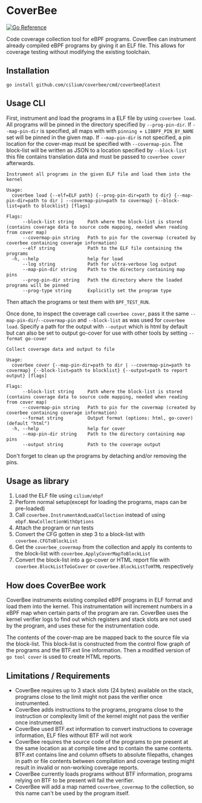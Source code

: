# CoverBee
[![Go Reference](https://pkg.go.dev/badge/github.com/cilium/coverbee.svg)](https://pkg.go.dev/github.com/cilium/coverbee)

Code coverage collection tool for eBPF programs. CoverBee can instrument already compiled eBPF programs by giving it
an ELF file. This allows for coverage testing without modifying the existing toolchain.

## Installation

`go install github.com/cilium/coverbee/cmd/coverbee@latest`

## Usage CLI

First, instrument and load the programs in a ELF file by using `coverbee load`. 
All programs will be pinned in the directory specified by `--prog-pin-dir`. 
If `--map-pin-dir` is specified, all maps with with `pinning = LIBBPF_PIN_BY_NAME` set will be pinned in the given map.
If `--map-pin-dir` is not specified, a pin location for the cover-map must be specified with `--covermap-pin`.
The block-list will be written as JSON to a location specified by `--block-list` this file contains translation data
and must be passed to `coverbee cover` afterwards.

```
Instrument all programs in the given ELF file and load them into the kernel

Usage:
  coverbee load {--elf=ELF path} {--prog-pin-dir=path to dir} {--map-pin-dir=path to dir | --covermap-pin=path to covermap} {--block-list=path to blocklist} [flags]

Flags:
      --block-list string     Path where the block-list is stored (contains coverage data to source code mapping, needed when reading from cover map)
      --covermap-pin string   Path to pin for the covermap (created by coverbee containing coverage information)
      --elf string            Path to the ELF file containing the programs
  -h, --help                  help for load
      --log string            Path for ultra-verbose log output
      --map-pin-dir string    Path to the directory containing map pins
      --prog-pin-dir string   Path the directory where the loaded programs will be pinned
      --prog-type string      Explicitly set the program type
```

Then attach the programs or test them with `BPF_TEST_RUN`.

Once done, to inspect the coverage call `coverbee cover`, pass it the same `--map-pin-dir`/`--covermap-pin` and 
`--block-list` as was used for `coverbee load`. Specify a path for the output with `--output` which is html by default
but can also be set to output go-cover for use with other tools by setting `--format go-cover`

```
Collect coverage data and output to file

Usage:
  coverbee cover {--map-pin-dir=path to dir | --covermap-pin=path to covermap} {--block-list=path to blocklist} {--output=path to report output} [flags]

Flags:
      --block-list string     Path where the block-list is stored (contains coverage data to source code mapping, needed when reading from cover map)
      --covermap-pin string   Path to pin for the covermap (created by coverbee containing coverage information)
      --format string         Output format (options: html, go-cover) (default "html")
  -h, --help                  help for cover
      --map-pin-dir string    Path to the directory containing map pins
      --output string         Path to the coverage output
```

Don't forget to clean up the programs by detaching and/or removing the pins.

## Usage as library

1. Load the ELF file using `cilium/ebpf`
2. Perform normal setup(except for loading the programs, maps can be pre-loaded)
3. Call `coverbee.InstrumentAndLoadCollection` instead of using `ebpf.NewCollectionWithOptions`
4. Attach the program or run tests
5. Convert the CFG gotten in step 3 to a block-list with `coverbee.CFGToBlockList`
6. Get the `coverbee_covermap` from the collection and apply its contents to the block-list 
   with `coverbee.ApplyCoverMapToBlockList`
7. Convert the block-list into a go-cover or HTML report file with `coverbee.BlockListToGoCover` or
   `coverbee.BlockListToHTML` respectively

## How does CoverBee work

CoverBee instruments existing compiled eBPF programs in ELF format and load them into the kernel. This instrumentation
will increment numbers in a eBPF map when certain parts of the program are ran. CoverBee uses the kernel verifier logs
to find out which registers and stack slots are not used by the program, and uses these for the instrumentation code.

The contents of the cover-map are be mapped back to the source file via the block-list. This block-list is constructed 
from the control flow graph of the programs and the BTF.ext line information. Then a modified version of `go tool cover`
is used to create HTML reports.

## Limitations / Requirements

* CoverBee requires up to 3 stack slots (24 bytes) available on the stack, programs close to the limit might not pass
  the verifier once instrumented.
* CoverBee adds instructions to the programs, programs close to the instruction or complexity limit of the kernel might
  not pass the verifier once instrumented.
* CoverBee used BTF.ext information to convert instructions to coverage information, ELF files without BTF will not work
* CoverBee requires the source code of the programs to pre present at the same location as at compile time and to 
  contain the same contents. BTF.ext contains line and column offsets to absolute filepaths, changes in path or file 
  contents between compilation and coverage testing might result in invalid or non-working coverage reports.
* CoverBee currently loads programs without BTF information, programs relying on BTF to be present will fail the 
  verifier.
* CoverBee will add a map named `coverbee_covermap` to the collection, so this name can't be used by the program itself.
